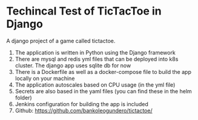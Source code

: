 # Techincal Test of TicTacToe in Django

A django project of a game called tictactoe.
1) The application is written in Python using the Django framework
2) There are mysql and redis yml files that can be deployed into k8s cluster. The django app uses sqlite db for now
3) There is a Dockerfile as well as a docker-compose file to build the app locally on your machine
4) The application autoscales based on CPU usage (in the yml file)
5) Secrets are also based in the yaml files (you can find these in the helm folder)
6) Jenkins configuration for building the app is included
7) Github: https://github.com/bankoleogundero/tictactoe/
